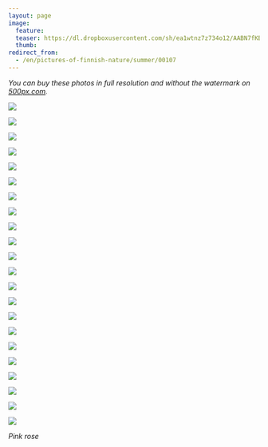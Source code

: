 ```yaml
---
layout: page
image:
  feature:
  teaser: https://dl.dropboxusercontent.com/sh/ea1wtnz7z734o12/AABN7fKBQe4frdFC9Vux-N5Fa/luontokuvat/kes%C3%A4/7/DS29828-245px.jpg
  thumb:
redirect_from:
  - /en/pictures-of-finnish-nature/summer/00107
---
```


*You can buy these photos in full resolution and without the watermark on [500px.com](https://500px.com/minimuutticom/galleries/roses).*

[![](https://dl.dropboxusercontent.com/sh/ea1wtnz7z734o12/AABrxNlftbnBFccnG1gWdeIja/luontokuvat/kes%C3%A4/7/DS29849-800px.jpg)](https://dl.dropboxusercontent.com/sh/ea1wtnz7z734o12/AADCD4LHUyuF_K_EIataInkya/luontokuvat/kes%C3%A4/7/DS29849.jpg)

[![](https://dl.dropboxusercontent.com/sh/ea1wtnz7z734o12/AACMMioRhzQUkVatTPxwWhs_a/luontokuvat/kes%C3%A4/7/DS29851-800px.jpg)](https://dl.dropboxusercontent.com/sh/ea1wtnz7z734o12/AABLJe1WyahwSVYD7lzylJuKa/luontokuvat/kes%C3%A4/7/DS29851.jpg)

[![](https://dl.dropboxusercontent.com/sh/ea1wtnz7z734o12/AADugDrVpT8TUByfGdldph35a/luontokuvat/kes%C3%A4/7/DS29493-800px.jpg)](https://dl.dropboxusercontent.com/sh/ea1wtnz7z734o12/AADc1WxfdLRWzOTQGRJB9K-Ma/luontokuvat/kes%C3%A4/7/DS29493.jpg)

[![](https://dl.dropboxusercontent.com/sh/ea1wtnz7z734o12/AACSjBSRiSgXrNbKbNui4_w6a/luontokuvat/kes%C3%A4/7/DS29494-800px.jpg)](https://dl.dropboxusercontent.com/sh/ea1wtnz7z734o12/AADvpMCwQ74Vitzh3kH6Os4Fa/luontokuvat/kes%C3%A4/7/DS29494.jpg)

[![](https://dl.dropboxusercontent.com/sh/ea1wtnz7z734o12/AABD4AtTvn0pFwixzcP1Rsbxa/luontokuvat/kes%C3%A4/7/DS29858-800px.jpg)](https://dl.dropboxusercontent.com/sh/ea1wtnz7z734o12/AACBBnHRTZHm6Z-bdfbBOVKIa/luontokuvat/kes%C3%A4/7/DS29858.jpg)

[![](https://dl.dropboxusercontent.com/sh/ea1wtnz7z734o12/AABkNnSzu2FfR-Fsh2GnTWLga/luontokuvat/kes%C3%A4/7/DS29861-800px.jpg)](https://dl.dropboxusercontent.com/sh/ea1wtnz7z734o12/AACuWhA1Ep1zqJFksRhgC-tja/luontokuvat/kes%C3%A4/7/DS29861.jpg)

[![](https://dl.dropboxusercontent.com/sh/ea1wtnz7z734o12/AADI0UFLa4W944U6IGk1Jptsa/luontokuvat/kes%C3%A4/7/DS29488-800px.jpg)](https://dl.dropboxusercontent.com/sh/ea1wtnz7z734o12/AAB_mvxhsBWfAbbpzCu96R0xa/luontokuvat/kes%C3%A4/7/DS29488.jpg)

[![](https://dl.dropboxusercontent.com/sh/ea1wtnz7z734o12/AAADwa259w5DijOjd9uyYhgVa/luontokuvat/kes%C3%A4/7/DS29486-800px.jpg)](https://dl.dropboxusercontent.com/sh/ea1wtnz7z734o12/AADphWcp5-eoIYACTtUvKMtaa/luontokuvat/kes%C3%A4/7/DS29486.jpg)

[![](https://dl.dropboxusercontent.com/sh/ea1wtnz7z734o12/AACpKJFInHQ2QMjAYgfDZXn2a/luontokuvat/kes%C3%A4/7/DS29476-800px.jpg)](https://dl.dropboxusercontent.com/sh/ea1wtnz7z734o12/AABBAuD814tL95flLYyIa9Y5a/luontokuvat/kes%C3%A4/7/DS29476.jpg)

[![](https://dl.dropboxusercontent.com/sh/ea1wtnz7z734o12/AAD4Wy_MaKQersbo3e7izrZna/luontokuvat/kes%C3%A4/7/DS29490-800px.jpg)](https://dl.dropboxusercontent.com/sh/ea1wtnz7z734o12/AADa4iioGMXDGgS0_J0Cm7vla/luontokuvat/kes%C3%A4/7/DS29490.jpg)

[![](https://dl.dropboxusercontent.com/sh/ea1wtnz7z734o12/AABKl6XcuwlebfCuB9EkFF-_a/luontokuvat/kes%C3%A4/7/DS29526-800px.jpg)](https://dl.dropboxusercontent.com/sh/ea1wtnz7z734o12/AAAQLM008ibadX4RygyxDQMNa/luontokuvat/kes%C3%A4/7/DS29526.jpg)

[![](https://dl.dropboxusercontent.com/sh/ea1wtnz7z734o12/AAC3LUnFC8ykY2_cKtzFqiYWa/luontokuvat/kes%C3%A4/7/DS29519-800px.jpg)](https://dl.dropboxusercontent.com/sh/ea1wtnz7z734o12/AACBG5gpgZXq7mXoSASalJlla/luontokuvat/kes%C3%A4/7/DS29519.jpg)

[![](https://dl.dropboxusercontent.com/sh/ea1wtnz7z734o12/AAC1rJtiF-W_9SFRkPAjMEu_a/luontokuvat/kes%C3%A4/7/DS29710-800px.jpg)](https://dl.dropboxusercontent.com/sh/ea1wtnz7z734o12/AABOCPUZmYf4iSLRjylV1n4Fa/luontokuvat/kes%C3%A4/7/DS29710.jpg)

[![](https://dl.dropboxusercontent.com/sh/ea1wtnz7z734o12/AAC5bOi55L01jgygTuUMNqTJa/luontokuvat/kes%C3%A4/7/DS29722-800px.jpg)](https://dl.dropboxusercontent.com/sh/ea1wtnz7z734o12/AABaafiBAldzY_SWx-qPN5Wna/luontokuvat/kes%C3%A4/7/DS29722.jpg)

[![](https://dl.dropboxusercontent.com/sh/ea1wtnz7z734o12/AAD9MMerDa2nfvxD_H_5AwvPa/luontokuvat/kes%C3%A4/7/DS29732-800px.jpg)](https://dl.dropboxusercontent.com/sh/ea1wtnz7z734o12/AAByMjEeR2yeCx-vDRQEP0Eza/luontokuvat/kes%C3%A4/7/DS29732.jpg)

[![](https://dl.dropboxusercontent.com/sh/ea1wtnz7z734o12/AABXtZY0eyP8Qpaskv7-z46aa/luontokuvat/kes%C3%A4/7/DS29754-800px.jpg)](https://dl.dropboxusercontent.com/sh/ea1wtnz7z734o12/AADldR5h38mm9nSezbSkOq8Pa/luontokuvat/kes%C3%A4/7/DS29754.jpg)

[![](https://dl.dropboxusercontent.com/sh/ea1wtnz7z734o12/AAA5tCi3kQINzQoW_x6FZs1Ma/luontokuvat/kes%C3%A4/7/DS29760-800px.jpg)](https://dl.dropboxusercontent.com/sh/ea1wtnz7z734o12/AACPwV2Q84gRICmvQGxhoJyja/luontokuvat/kes%C3%A4/7/DS29760.jpg)

[![](https://dl.dropboxusercontent.com/sh/ea1wtnz7z734o12/AAC_gMm5Xl4AYctMgwxDYz1Pa/luontokuvat/kes%C3%A4/7/DS29768-800px.jpg)](https://dl.dropboxusercontent.com/sh/ea1wtnz7z734o12/AADHRen1RwZWoY9RzhpouSrTa/luontokuvat/kes%C3%A4/7/DS29768.jpg)

[![](https://dl.dropboxusercontent.com/sh/ea1wtnz7z734o12/AACF2Iit7yXwHKx1gQxfSyJqa/luontokuvat/kes%C3%A4/7/DS29813-800px.jpg)](https://dl.dropboxusercontent.com/sh/ea1wtnz7z734o12/AAAKOSOqJF7pA8_YNLB-GN4Va/luontokuvat/kes%C3%A4/7/DS29813.jpg)

[![](https://dl.dropboxusercontent.com/sh/ea1wtnz7z734o12/AAC5xyUb0G1VhYjcj8leAWDfa/luontokuvat/kes%C3%A4/7/DS29822-800px.jpg)](https://dl.dropboxusercontent.com/sh/ea1wtnz7z734o12/AAAWCjWjFI_2r8OBM9an1rlXa/luontokuvat/kes%C3%A4/7/DS29822.jpg)

[![](https://dl.dropboxusercontent.com/sh/ea1wtnz7z734o12/AACTu00cMIFOcfNvvkzHc7mta/luontokuvat/kes%C3%A4/7/DS29833-800px.jpg)](https://dl.dropboxusercontent.com/sh/ea1wtnz7z734o12/AADRw4JApbJ6QvkmdrcvxORca/luontokuvat/kes%C3%A4/7/DS29833.jpg)

[![](https://dl.dropboxusercontent.com/sh/ea1wtnz7z734o12/AABZK6htgptFiDllAKgwwXkVa/luontokuvat/kes%C3%A4/7/DS29828-800px.jpg)](https://dl.dropboxusercontent.com/sh/ea1wtnz7z734o12/AAAJPDMZv-K8WK325ihwCs_qa/luontokuvat/kes%C3%A4/7/DS29828.jpg)

*Pink rose*
